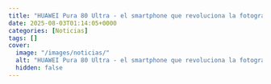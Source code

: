 ```yaml
---
title: "HUAWEI Pura 80 Ultra - el smartphone que revoluciona la fotografía móvil"
date: 2025-08-03T01:14:05+0000
categories: [Noticias]
tags: []
cover:
  image: "/images/noticias/"
  alt: "HUAWEI Pura 80 Ultra - el smartphone que revoluciona la fotografía móvil"
  hidden: false
---
```



